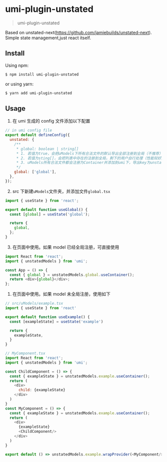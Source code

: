 # umi-plugin-unstated

> umi-plugin-unstated

Based on unstated-next(https://github.com/jamiebuilds/unstated-next). Simple state management,just react itself.

## Install

Using npm:

```bash
$ npm install umi-plugin-unstated
```

or using yarn:

```bash
$ yarn add umi-plugin-unstated
```

## Usage

1. 在 umi 生成的 config 文件添加以下配置

```javascript
// in umi config file
export default defineConfig({
  unstated: {
    /**
     * global: boolean | string[]
     * 1. 若值为true，会把uModels下所有合法文件的默认导出全部注册到全局（不推荐）
     * 2. 若值为sting[]，会把列表中存在的注册到全局，剩下的用户自行处理（性能较好）
     * 3. uModels所有合法文件都会注册为Container并添加到umi下，导出key为unstatedModels（import { unstatedModels } from 'umi'）
     */
    global: ['global'],
  },
});
```

2. src 下新建`uModels`文件夹，并添加文件`global.tsx`

```javascript
import { useState } from 'react';

export default function useGlobal() {
  const [global] = useState('global');

  return {
    global,
  };
}
```

3. 在页面中使用。如果 model 已经全局注册，可直接使用

```javascript
import React from 'react';
import { unstatedModels } from 'umi';

const App = () => {
  const { global } = unstatedModels.global.useContainer();
  return <div>{global}</div>;
};
```

1. 在页面中使用。如果 model 未全局注册，使用如下

```javascript
// src/uModels/example.tsx
import { useState } from 'react'

export default function useExample() {
  const [exampleState] = useState('example')

  return {
    exampleState,
  }
}

// MyComponent.tsx
import React from 'react';
import { unstatedModels } from 'umi';

const ChildComponent = () => {
  const { exampleState } = unstatedModels.example.useContainer();
  return (
    <div>
      child: {exampleState}
    </div>
  )
}
const MyComponent = () => {
  const { exampleState } = unstatedModels.example.useContainer();
  return (
    <div>
      {exampleState}
      <ChildComponent/>
    </div>
  )
}

export default () => unstatedModels.example.wrapProvider(<MyComponent/>)
```
